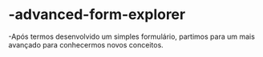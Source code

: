 # -advanced-form-explorer

-Após termos desenvolvido um simples formulário, partimos para um mais avançado para conhecermos novos conceitos.

